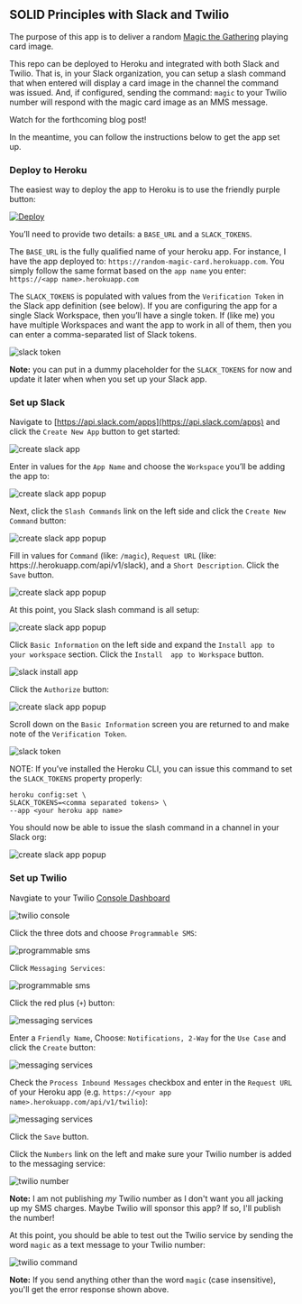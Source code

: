 ## SOLID Principles with Slack and Twilio

The purpose of this app is to deliver a random [Magic the Gathering](https://magic.wizards.com/en) playing card image.

This repo can be deployed to Heroku and integrated with both Slack and Twilio. That is, in your Slack organization,
you can setup a slash command that when entered will display a card image in the channel the command was issued. And,
if configured, sending the command: `magic` to your Twilio number will respond with the magic card image as an MMS
message.

Watch for the forthcoming blog post!

In the meantime, you can follow the instructions below to get the app set up.

### Deploy to Heroku

The easiest way to deploy the app to Heroku is to use the friendly purple button:

[![Deploy](https://www.herokucdn.com/deploy/button.svg)](https://heroku.com/deploy)

You’ll need to provide two details: a `BASE_URL` and a `SLACK_TOKENS`.

The `BASE_URL` is the fully qualified name of your heroku app. For instance, I have the app deployed to: 
`https://random-magic-card.herokuapp.com`. You simply follow the same format based on the `app name` you enter: 
`https://<app name>.herokuapp.com`

The `SLACK_TOKENS` is populated with values from the `Verification Token` in the Slack app definition (see below). If you are 
configuring the app for a single Slack Workspace, then you’ll have a single token. If (like me) you have multiple 
Workspaces and want the app to work in all of them, then you can enter a comma-separated list of Slack tokens.

![slack token](../../raw/readme_assets/images/slack_token.png)

**Note:** you can put in a dummy placeholder for the `SLACK_TOKENS` for now and update it later when when you set up 
your Slack app.

### Set up Slack

Navigate to [https://api.slack.com/apps](https://api.slack.com/apps) and click the `Create New App` button to get 
started:

![create slack app](../../raw/readme_assets/images/create_slack_app.png)

Enter in values for the `App Name` and choose the `Workspace` you’ll be adding the app to:

![create slack app popup](../../raw/readme_assets/images/create_slack_app_popup.png)

Next, click the `Slash Commands` link on the left side and click the `Create New Command` button:

![create slack app popup](../../raw/readme_assets/images/slack_slash_command.png)

Fill in values for `Command` (like: `/magic`), `Request URL` (like: https://<your app name>.herokuapp.com/api/v1/slack), 
and a `Short Description`. Click the `Save` button.

![create slack app popup](../../raw/readme_assets/images/create_command.png)

At this point, you Slack slash command is all setup:

![create slack app popup](../../raw/readme_assets/images/slack_slash_command_created.png)

Click `Basic Information` on the left side and expand the `Install app to your workspace` section. Click the `Install 
app to Workspace` button.

![slack install app](../../raw/readme_assets/images/slack_install_app.png)

Click the `Authorize` button:

![create slack app popup](../../raw/readme_assets/images/slack_app_confirm.png)

Scroll down on the `Basic Information` screen you are returned to and make note of the `Verification Token`. 

![slack token](../../raw/readme_assets/images/slack_token.png)

NOTE: If you’ve installed the Heroku CLI, you can issue this command to set the `SLACK_TOKENS` property properly:

```
heroku config:set \
SLACK_TOKENS=<comma separated tokens> \
--app <your heroku app name>
```

You should now be able to issue the slash command in a channel in your Slack org:

![create slack app popup](../../raw/readme_assets/images/slack_slash_command_in_action.png)

### Set up Twilio

Navgiate to your Twilio [Console Dashboard](https://www.twilio.com/console)

![twilio console](../../raw/readme_assets/images/twilio_console.png)

Click the three dots and choose `Programmable SMS`:

![programmable sms](../../raw/readme_assets/images/programmable_sms_1.png)

Click `Messaging Services`:

![programmable sms](../../raw/readme_assets/images/programmable_sms_2.png)

Click the red plus (`+`) button:

![messaging services](../../raw/readme_assets/images/messaging_services_1.png)

Enter a `Friendly Name`, Choose: `Notifications, 2-Way` for the `Use Case` and click the `Create` button:

![messaging services](../../raw/readme_assets/images/messaging_services_2.png)

Check the `Process Inbound Messages` checkbox and enter in the `Request URL` of your Heroku app (e.g. 
`https://<your app name>.herokuapp.com/api/v1/twilio`):

![messaging services](../../raw/readme_assets/images/messaging_services_3.png)

Click the `Save` button.

Click the `Numbers` link on the left and make sure your Twilio number is added to the messaging service:

![twilio number](../../raw/readme_assets/images/twilio_numbers.png)

**Note:** I am not publishing *my* Twilio number as I don't want you all jacking up my SMS charges. Maybe Twilio will
sponsor this app? If so, I'll publish the number! 

At this point, you should be able to test out the Twilio service by sending the word `magic` as a text message to your
Twilio number:

![twilio command](../../raw/readme_assets/images/twilio_command.png)

**Note:** If you send anything other than the word `magic` (case insensitive), you'll get the error response shown
above.






